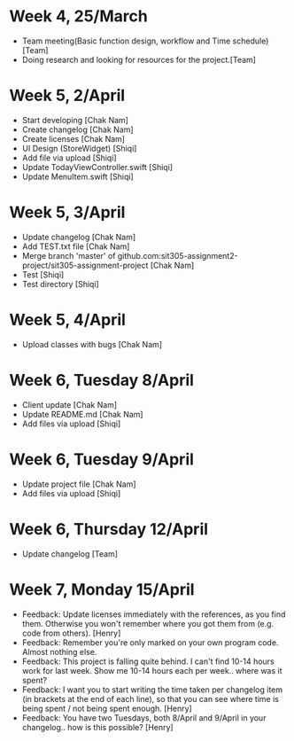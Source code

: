 # Week 4, 25/March
- Team meeting(Basic function design, workflow and Time schedule) [Team]
- Doing research and looking for resources for the project.[Team]

# Week 5, 2/April
- Start developing  [Chak Nam]
- Create changelog  [Chak Nam]
- Create licenses  [Chak Nam]
- UI Design (StoreWidget) [Shiqi]
- Add file via upload  [Shiqi]
- Update TodayViewController.swift [Shiqi]
- Update MenuItem.swift [Shiqi]

# Week 5, 3/April
- Update changelog  [Chak Nam]
- Add TEST.txt file  [Chak Nam]
- Merge branch 'master' of github.com:sit305-assignment2-project/sit305-assignment-project  [Chak Nam]
- Test  [Shiqi]
- Test directory  [Shiqi]

# Week 5, 4/April
- Upload classes with bugs  [Chak Nam]

# Week 6, Tuesday 8/April
- Client update  [Chak Nam]
- Update README.md  [Chak Nam]
- Add files via upload  [Shiqi]

# Week 6, Tuesday 9/April
- Update project file  [Chak Nam]
- Add files via upload  [Shiqi]

# Week 6, Thursday 12/April 
- Update changelog  [Team]

# Week 7, Monday 15/April
- Feedback: Update licenses immediately with the references, as you find them. Otherwise you won't remember where you got them from (e.g. code from others). [Henry]
- Feedback: Remember you're only marked on your own program code. Almost nothing else.
- Feedback: This project is falling quite behind. I can't find 10-14 hours work for last week. Show me 10-14 hours each per week.. where was it spent? 
- Feedback: I want you to start writing the time taken per changelog item (in brackets at the end of each line), so that you can see where time is being spent / not being spent enough. [Henry]
- Feedback: You have two Tuesdays, both 8/April and 9/April in your changelog.. how is this possible? [Henry]

